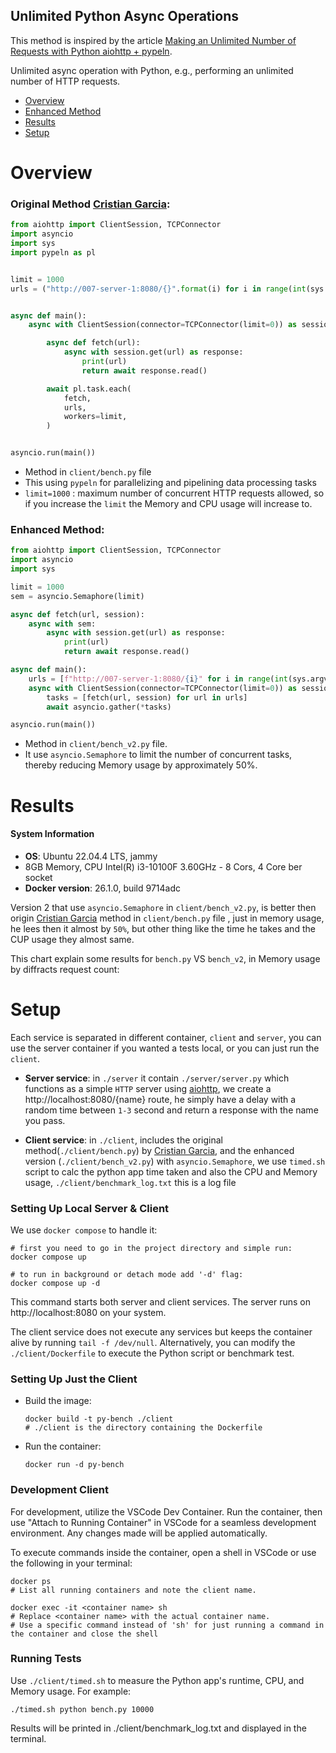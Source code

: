## Unlimited Python Async Operations

This method is inspired by the article [Making an Unlimited Number of Requests with Python aiohttp + pypeln](https://medium.com/@cgarciae/making-an-infinite-number-of-requests-with-python-aiohttp-pypeln-3a552b97dc95).

Unlimited async operation with Python, e.g., performing an unlimited number of HTTP requests.

- [Overview](#overview)
- [Enhanced Method](#enhanced-method)
- [Results](#results)
- [Setup](#setup)

# Overview

### Original Method [Cristian Garcia](https://medium.com/@cgarciae/making-an-infinite-number-of-requests-with-python-aiohttp-pypeln-3a552b97dc95):

```python
from aiohttp import ClientSession, TCPConnector
import asyncio
import sys
import pypeln as pl


limit = 1000
urls = ("http://007-server-1:8080/{}".format(i) for i in range(int(sys.argv[1])))


async def main():
    async with ClientSession(connector=TCPConnector(limit=0)) as session:

        async def fetch(url):
            async with session.get(url) as response:
                print(url)
                return await response.read()

        await pl.task.each(
            fetch,
            urls,
            workers=limit,
        )


asyncio.run(main())

```

- Method in `client/bench.py` file
- This using `pypeln` for parallelizing and pipelining data processing tasks
- `limit=1000` : maximum number of concurrent HTTP requests allowed, so if you increase the `limit` the Memory and CPU usage will increase to.

### Enhanced Method:

```python
from aiohttp import ClientSession, TCPConnector
import asyncio
import sys

limit = 1000
sem = asyncio.Semaphore(limit)

async def fetch(url, session):
    async with sem:
        async with session.get(url) as response:
            print(url)
            return await response.read()

async def main():
    urls = [f"http://007-server-1:8080/{i}" for i in range(int(sys.argv[1]))]
    async with ClientSession(connector=TCPConnector(limit=0)) as session:
        tasks = [fetch(url, session) for url in urls]
        await asyncio.gather(*tasks)

asyncio.run(main())

```

- Method in `client/bench_v2.py` file.
- It use `asyncio.Semaphore` to limit the number of concurrent tasks, thereby reducing Memory usage by approximately 50%.

# Results

#### System Information

- **OS**: Ubuntu 22.04.4 LTS, jammy
- 8GB Memory, CPU Intel(R) i3-10100F 3.60GHz - 8 Cors, 4 Core ber socket
- **Docker version**: 26.1.0, build 9714adc

Version 2 that use `asyncio.Semaphore` in `client/bench_v2.py`, is better then origin [Cristian Garcia](https://medium.com/@cgarciae/making-an-infinite-number-of-requests-with-python-aiohttp-pypeln-3a552b97dc95) method in `client/bench.py` file , just in memory usage, he lees then it almost by `50%`, but other thing like the time he takes and the CUP usage they almost same.

This chart explain some results for `bench.py` VS `bench_v2`, in Memory usage by diffracts request count:

# Setup

Each service is separated in different container, `client` and `server`, you can use the server container if you wanted a tests local, or you can just run the `client`.

- **Server service**: in `./server` it contain `./server/server.py` which functions as a simple `HTTP` server using [aiohttp](https://docs.aiohttp.org/en/stable/), we create a http://localhost:8080/{name} route, he simply have a delay with a random time between `1-3` second and return a response with the name you pass.

- **Client service**: in `./client`, includes the original method(`./client/bench.py`) by [Cristian Garcia](https://medium.com/@cgarciae/making-an-infinite-number-of-requests-with-python-aiohttp-pypeln-3a552b97dc95), and the enhanced version (`./client/bench_v2.py`) with `asyncio.Semaphore`, we use `timed.sh` script to calc the python app time taken and also the CPU and Memory usage, `./client/benchmark_log.txt` this is a log file

### Setting Up Local Server & Client

We use `docker compose` to handle it:

```shell
# first you need to go in the project directory and simple run:
docker compose up

# to run in background or detach mode add '-d' flag:
docker compose up -d
```

This command starts both server and client services. The server runs on http://localhost:8080 on your system.

The client service does not execute any services but keeps the container alive by running `tail -f /dev/null`. Alternatively, you can modify the `./client/Dockerfile` to execute the Python script or benchmark test.

### Setting Up Just the Client

- Build the image:

  ```shell
  docker build -t py-bench ./client
  # ./client is the directory containing the Dockerfile
  ```

- Run the container:

  ```shell
  docker run -d py-bench
  ```

### Development Client

For development, utilize the VSCode Dev Container. Run the container, then use "Attach to Running Container" in VSCode for a seamless development environment. Any changes made will be applied automatically.

To execute commands inside the container, open a shell in VSCode or use the following in your terminal:

```shell
docker ps
# List all running containers and note the client name.

docker exec -it <container name> sh
# Replace <container name> with the actual container name.
# Use a specific command instead of 'sh' for just running a command in the container and close the shell
```

### Running Tests

Use `./client/timed.sh` to measure the Python app's runtime, CPU, and Memory usage. For example:

```shell
./timed.sh python bench.py 10000
```

Results will be printed in ./client/benchmark_log.txt and displayed in the terminal.
